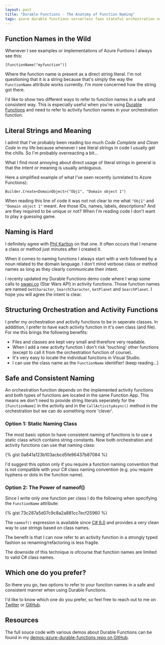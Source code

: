 ```yaml
---
layout: post
title: "Durable Functions - The Anatomy of Function Naming"
tags: azure durable functions serverless faas stateful orchestration naming
---
```


## Function Names in the Wild

Whenever I see examples or implementations of Azure Funtions I always see this:

 `[FunctionName("myfunction")]`
 
Where the function name is present as a direct string literal. I'm not questioning that it *is* a string because that's simply the way the `FunctionName` attribute works currently. I'm more concerned how the string got there. 

I'd like to show two different ways to refer to function names in a safe and consistent way. This is especially useful when you're using [Durable Functions](https://docs.microsoft.com/en-us/azure/azure-functions/durable-functions-overview) and need to refer to activity function names in your orchestration function.

<!--more-->

## Literal Strings and Meaning

I admit that I've probably been reading too much *Code Complete* and *Clean Code* in my life because whenever I see literal strings in code I usually get the chills. So I'm probably overreacting a bit...

What I find most annoying about direct usage of literal strings in general is that the intent or meaning is usually ambiguous.

Here a simplified example of what I've seen recently (unrelated to Azure Functions):

`Builder.Create<DomainObject>("Obj1", "Domain object 1")`

When reading this line of code it was not not clear to me what `"Obj1"` and `"Domain object 1"` meant. Are those IDs, names, labels, descriptions? And are they required to be unique or not? When I'm reading code I don't want to play a guessing game.

## Naming is Hard

I definitely agree with [Phil Karlton](https://skeptics.stackexchange.com/questions/19836/has-phil-karlton-ever-said-there-are-only-two-hard-things-in-computer-science) on that one. It often occurs that I rename a class or method just minutes after I created it.

When it comes to naming functions I always start with a verb followed by a noun related to the domain language. I don't mind verbose class or method names as long as they clearly communicate their intent.

I recenty updated my Durable Functions demo code where I wrap some calls to [swapi.co](http://swapi.co) (Star Wars API) in activity functions. Those function names are named `GetCharacter`, `SearchCharacter`, `GetPlanet` and `SearchPlanet`. I hope you will agree the intent is clear.

## Structuring Orchestration and Activity Functions

I prefer my orchestration and activity functions to be in seperate classes. In adddition, I prefer to have each activity function in it's own class (and file). For me this brings the following benefits:

- Files and classes are kept very small and therefore very readable.
- When I add a new activity function I don't risk 'touching' other functions (except to call it from the orchestration function of course).
- It's very easy to locate the individual functions in Visual Studio.
- I can use the class name as the `FunctionName` identifier! (keep reading...)

## Safe and Consistent Naming

An orchestration function depends on the implemented activity functions and both types of functions are located in the same Function App. This means we don't need to provide string literals seperately for the `[FunctionName]` in the activity and in the `CallActivityAsync()` method in the orchestration but we can do something more 'clever'.

### Option 1: Static Naming Class

The most basic option to have consistent naming of functions is to use a static class which contains string constants. Now both orchestration and activity functions can use that naming class:

{% gist 0a841a123b103acbcd5fe96437b87084 %}

I'd suggest this option only if you require a function naming convention that is not compatible with your C# class naming convention (e.g. you require hyphens or dots in the function name).

### Option 2: The Power of nameof()

Since I write only one function per class I do the following when specifying the `FunctionName` attribute:

{% gist 73c287a5d07c9c8a2a881cc7ecf25960 %}

The `nameof()` expression is available since [C# 6.0](https://docs.microsoft.com/en-us/dotnet/csharp/language-reference/keywords/nameof) and provides a very clean way to use strings based on class names.

The benefit is that I can now refer to an activity function in a strongly typed fashion so renaming/refactoring is less fragile.

The downside of this technique is ofcourse that function names are limited to valid C# class names.

## Which one do you prefer?

So there you go, two options to refer to your function names in a safe and consistent manner when using Durable Functions. 

I'd like to know which one do you prefer, so feel free to reach out to me on [Twitter](https://twitter.com/marcduiker) or [GitHub](https://github.com/marcduiker/demos-azure-durable-functions/issues).

## Resources

The full souce code with various demos about Durable Functions can be found in my [demos-azure-durable-functions repo on GitHub](https://github.com/marcduiker/demos-azure-durable-functions).
